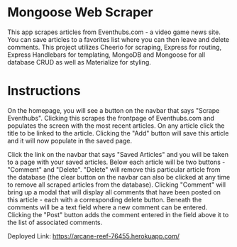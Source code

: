 # Mongoose Web Scraper

This app scrapes articles from Eventhubs.com - a video game news site. You can save articles to a favorites list where you can then leave and delete comments. This project utilizes Cheerio for scraping, Express for routing, Express Handlebars for templating, MongoDB and Mongoose for all database CRUD as well as Materialize for styling.

# Instructions

On the homepage, you will see a button on the navbar that says "Scrape Eventhubs". Clicking this scrapes the frontpage of Eventhubs.com and populates the screen with the most recent articles. On any article click the title to be linked to the article. Clicking the "Add" button will save this article and it will now populate in the saved page.

Click the link on the navbar that says "Saved Articles" and you will be taken to a page with your saved articles. Below each article will be two buttons - "Comment" and "Delete". "Delete" will remove this particular article from the database (the clear button on the navbar can also be clicked at any time to remove all scraped articles from the database). Clicking "Comment" will bring up a modal that will display all comments that have been posted on this article - each with a corresponding delete button. Beneath the comments will be a text field where a new comment can be entered. Clicking the "Post" button adds the comment entered in the field above it to the list of associated comments.

Deployed Link: https://arcane-reef-76455.herokuapp.com/
